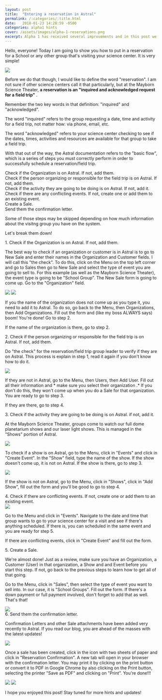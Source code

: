 ```yaml
---
layout: post
title:  "Entering a reservation in Astral"
permalink: /:categories/:title.html
date:   2018-01-23 14:28:59 -0500
categories: alpha1 hints
cover: /assets/images/alpha-1-reservations.png
excerpt: Alpha 1 has received several improvements and in this post we will go over them!
---
```


Hello, everyone! Today I am going to show you how to put in a reservation for a School
or any other group that's visiting your science center. It is very simple!

<img src="/assets/images/alpha-1-reservations.png" class="ui image" />

Before we do that though, I would like to define the word "reservation". I am not sure
if other science centers call it that particularly, but at the Mayborn Science Theater, **a
reservation is an "inquired and acknowledged request for a field trip"** .

Remember the two key words in that definition: "inquired" and "acknowledged".

The word "inquired" refers to the group requesting a date, time and activity for a
field trip, not matter how: via phone, email, etc.

The word "acknowledged" refers to your science center checking to see if the dates,
times, activities and resources are available for that group to take a field trip.

With that out of the way, the Astral documentation refers to the "basic flow", which
is a series of steps you must correctly perform in order to successfully schedule a
reservation/field trip.

<div class="ui ordered divided list">
  <div class="item"><div class="header">Check if the Organization is on Astral. If not, add them.</div></div>
  <div class="item"><div class="header">Check if the person organizing or responsible for the field trip is on Astral. If not, add them.</div></div>
  <div class="item"><div class="header">Check if the activity they are going to be doing is on Astral. If not, add it.</div></div>
  <div class="item"><div class="header">Check if there are any conflicting events. If not, create one or add them to an existing event.</div></div>
  <div class="item"><div class="header">Create a Sale.</div></div>
  <div class="item"><div class="header">Send them the confirmation letter.</div></div>
</div>

Some of those steps may be skipped depending on how much information about the visitng
group you have on the system.

Let's break them down!

<div class="ui embed" data-source="youtube" data-id="Boad0OQ_EjM" data-placeholder="/assets/images/2018-1-23-entering-a-reservation-in-astral/9.png"></div>

<div class="ui small header">1. Check if the Organization is on Astral. If not, add them.</div>

The best way to check if an organization or customer is in Astral is to go to New Sale
and enter their names in the Organization and Customer fields. I will call this "the check".
To do this, click on the Menu on the top left corner and go to Sales then go to New Sale and select
the type of event you are going to sell to. For this example (as well as the Mayborn Science Theater),
the event type is going to be "School Group". The New Sale form is going to come up. Go to the
"Organization" field.

<img src="/assets/images/2018-1-23-entering-a-reservation-in-astral/1.png" class="ui image" />

<img src="/assets/images/2018-1-23-entering-a-reservation-in-astral/2.png" class="ui image" />

If you the name of the organization does not come up as you type it, you need to
add it to Astral. To do so, go back to the Menu, then Organizations, then Add Organizations.
Fill out the form and (like my boss ALWAYS says) boom! You're done! Go to step 2.


If the name of the organization is there, go to step 2.

<div class="ui small header">2. Check if the person organizing or responsible for the field trip is on Astral. If not, add them.</div>

Do "the check" for the reservation/field trip group leader to verify if they are on
Astral. This process is explain in step 1, read it again if you don't know how to do it.

<img src="/assets/images/2018-1-23-entering-a-reservation-in-astral/3.png" class="ui image" />

If they are not in Astral, go to the Menu, then Users, then Add User. Fill out all their
information and * make sure you select their organization .* If you don't do this,
they won't come up when you do a Sale for that organization. You are ready to go to step 3.

If they are there, go to step 4.

<div class="ui small header">3. Check if the activity they are going to be doing is on Astral. if not, add it.</div>

At the Mayborn Science Theater, groups come to watch our full dome planetarium shows
and our laser light shows. This is managed in the "Shows" portion of Astral.

<img src="/assets/images/2018-1-23-entering-a-reservation-in-astral/5.png" class="ui image" />

To check if a show is on Astral, go to the Menu, click in "Events" and click in "Create Event".
In the "Show" field, type the name of the show. If the show doesn't come up, it is not
on Astral. If the show is there, go to step 3.

<img src="/assets/images/2018-1-23-entering-a-reservation-in-astral/3.png" class="ui image" />

If the show is not on Astral, go to the Menu, click in "Shows", click in "Add Show",
fill out the form and you'll be good to go to step 4.

<div class="ui small header">4. Check if there are conflicting events. If not, create one or add them to an existing event.</div>

<img src="/assets/images/2018-1-23-entering-a-reservation-in-astral/6.png" class="ui image" />

Go to the Menu and click in "Events". Navigate to the date and time that group wants to go
to your science center for a visit and see if there's anything scheduled. If there is,
you can scheduled in the same event and you are ready for step 5.

If there are conflicting events, click in "Create Event" and fill out the form.

<div class="ui small header">5. Create a Sale.</div>

We're almost done! Just as a review, make sure you have an Organization, a Customer
(User) in that organization, a Show and and Event before you start this step. If not,
go back to the previous steps to learn how to get all of that going.

Go to the Menu, click in "Sales", then select the type of event you want to sell into.
In our case, it is "School Groups". Fill out the form. If there's a down payment or
full payment involved, don't forget to add that as well. That's that!

<img src="/assets/images/2018-1-23-entering-a-reservation-in-astral/7.png" class="ui image" />

<div class="ui small header">6. Send them the confirmation letter.</div>

Confirmation Letters and other Sale attachments have been added very recently to Astral.
If you read our blog, you are ahead of the masses with the latest updates!

<img src="/assets/images/2018-1-23-entering-a-reservation-in-astral/8.png" class="ui image" />

Once a sale has been created, click in the icon with two sheets of paper and click
in "Reservation Confirmation". A new tab will open in your browser with the confirmation
letter. You may print it by clicking on the print button or convert it to PDF in Google
Chrome by also clicking on the Print button, selecting the printer "Save as PDF" and
clicking on "Print". You're done!!!

<img src="/assets/images/2018-1-23-entering-a-reservation-in-astral/9.png" class="ui image" />

<img src="/assets/images/2018-1-23-entering-a-reservation-in-astral/10.png" class="ui image" />

I hope you enjoyed this post! Stay tuned for more hints and updates!

<script>
  $(document).ready(function() {
    $('.ui.embed').embed()
  })
</script>
